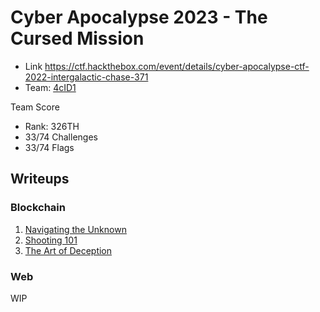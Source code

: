 # Cyber Apocalypse 2023 - The Cursed Mission

- Link <https://ctf.hackthebox.com/event/details/cyber-apocalypse-ctf-2022-intergalactic-chase-371>
- Team: [4cID1](https://ctf.hackthebox.com/team/overview/46580)

Team Score

- Rank: 326TH
- 33/74 Challenges
- 33/74 Flags

## Writeups

### Blockchain

1. [Navigating the Unknown](./blockchain_navigating_the_unknown.md)
2. [Shooting 101](./blockchain_shooting_101.md)
3. [The Art of Deception](./blockchain_the_art_of_deception.md)

### Web

WIP
